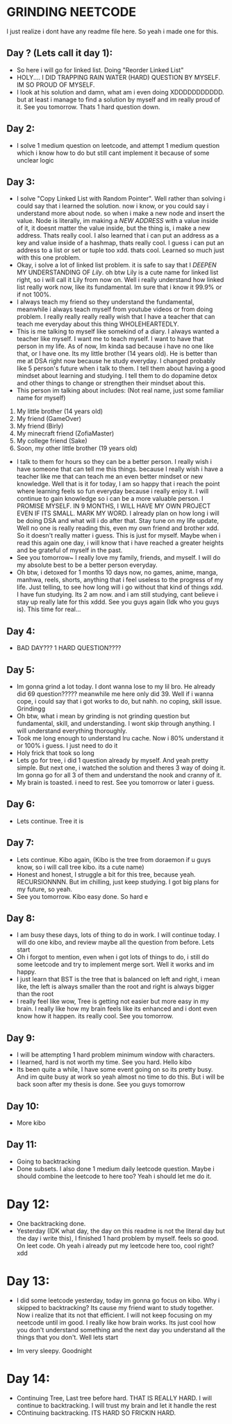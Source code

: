 # GRINDING NEETCODE

I just realize i dont have any readme file here. So yeah i made one for this.

## Day ? (Lets call it day 1):

- So here i will go for linked list. Doing "Reorder Linked List"
- HOLY.... I DID TRAPPING RAIN WATER (HARD) QUESTION BY MYSELF. IM SO PROUD OF MYSELF.
- I look at his solution and damn, what am i even doing XDDDDDDDDDDD. but at least i manage to find a solution by myself and im really proud of it. See you tomorrow. Thats 1 hard question down.

## Day 2:

- I solve 1 medium question on leetcode, and attempt 1 medium question which i know how to do but still cant implement it because of some unclear logic

## Day 3:

- I solve "Copy Linked List with Random Pointer". Well rather than solving i could say that i learned the solution. now i know, or you could say i understand more about node. so when i make a new node and insert the value. Node is literally, im making a _NEW ADDRESS_ with a value inside of it, it doesnt matter the value inside, but the thing is, i make a new address. Thats really cool. I also learned that i can put an address as a key and value inside of a hashmap, thats really cool. I guess i can put an address to a list or set or tuple too xdd. thats cool. Learned so much just with this one problem.
- Okay, i solve a lot of linked list problem. it is safe to say that I _DEEPEN_ MY UNDERSTANDING OF _Lily_. oh btw Lily is a cute name for linked list right, so i will call it Lily from now on. Well i really understand how linked list really work now, like its fundamental. Im sure that i know it 99.9% or if not 100%.
- I always teach my friend so they understand the fundamental, meanwhile i always teach myself from youtube videos or from doing problem. I really really really really wish that I have a teacher that can teach me everyday about this thing WHOLEHEARTEDLY.
- This is me talking to myself like somekind of a diary. I always wanted a teacher like myself. I want me to teach myself. I want to have that person in my life. As of now, Im kinda sad because i have no one like that, or I have one. Its my little brother (14 years old). He is better than me at DSA right now because he study everyday. I changed probably like 5 person's future when i talk to them. I tell them about having a good mindset about learning and studying. I tell them to do dopamine detox and other things to change or strengthen their mindset about this.
- This person im talking about includes: (Not real name, just some familiar name for myself)

1. My little brother (14 years old)
2. My friend (GameOver)
3. My friend (Birly)
4. My minecraft friend (ZofiaMaster)
5. My college friend (Sake)
6. Soon, my other little brother (19 years old)

- I talk to them for hours so they can be a better person. I really wish i have someone that can tell me this things. because I really wish i have a teacher like me that can teach me an even better mindset or new knowledge. Well that is it for today, I am so happy that i reach the point where learning feels so fun everyday because i really enjoy it. I will continue to gain knowledge so i can be a more valuable person. I PROMISE MYSELF. IN 9 MONTHS, I WILL HAVE MY OWN PROJECT EVEN IF ITS SMALL. MARK MY WORD. I already plan on how long i will be doing DSA and what will i do after that. Stay tune on my life update, Well no one is really reading this, even my own friend and brother xdd. So it doesn't really matter i guess. This is just for myself. Maybe when i read this again one day, i will know that i have reached a greater heights and be grateful of myself in the past.
- See you tomorrow~ I really love my family, friends, and myself. I will do my absolute best to be a better person everyday.
- Oh btw, i detoxed for 1 months 10 days now, no games, anime, manga, manhwa, reels, shorts, anything that i feel useless to the progress of my life. Just telling, to see how long will i go without that kind of things xdd. I have fun studying. Its 2 am now. and i am still studying, cant believe i stay up really late for this xddd. See you guys again (Idk who you guys is). This time for real...

## Day 4:

- BAD DAY??? 1 HARD QUESTION????

## Day 5:

- Im gonna grind a lot today. I dont wanna lose to my lil bro. He already did 69 question????? meanwhile me here only did 39. Well if i wanna cope, i could say that i got works to do, but nahh. no coping, skill issue. Grindingg
- Oh btw, what i mean by grinding is not grinding question but fundamental, skill, and understanding. I wont skip through anything. I will understand everything thoroughly.
- Took me long enough to understand lru cache. Now i 80% understand it or 100% i guess. I just need to do it
- Holy frick that took so long
- Lets go for tree, i did 1 question already by myself. And yeah pretty simple. But next one, i watched the solution and theres 3 way of doing it. Im gonna go for all 3 of them and understand the nook and cranny of it.
- My brain is toasted. i need to rest. See you tomorrow or later i guess.

## Day 6:

- Lets continue. Tree it is

## Day 7:

- Lets continue. Kibo again, (Kibo is the tree from doraemon if u guys know, so i will call tree kibo. its a cute name)
- Honest and honest, I struggle a bit for this tree, because yeah. RECURSIONNNN. But im chilling, just keep studying. I got big plans for my future, so yeah.
- See you tomorrow. Kibo easy done. So hard e

## Day 8:

- I am busy these days, lots of thing to do in work. I will continue today. I will do one kibo, and review maybe all the question from before. Lets start
- Oh i forgot to mention, even when i got lots of things to do, i still do some leetcode and try to implement merge sort. Well it works and im happy.
- I just learn that BST is the tree that is balanced on left and right, i mean like, the left is always smaller than the root and right is always bigger than the root
- I really feel like wow, Tree is getting not easier but more easy in my brain. I really like how my brain feels like its enhanced and i dont even know how it happen. its really cool. See you tomorrow.

## Day 9:

- I will be attempting 1 hard problem minimum window with characters.
- I learned, hard is not worth my time. See you hard. Hello kibo
- Its been quite a while, I have some event going on so its pretty busy. And im quite busy at work so yeah almost no time to do this. But i will be back soon after my thesis is done. See you guys tomorrow

## Day 10:

- More kibo

## Day 11:

- Going to backtracking
- Done subsets. I also done 1 medium daily leetcode question. Maybe i should combine the leetcode to here too? Yeah i should let me do it.

# Day 12:

- One backtracking done.
- Yesterday (IDK what day, the day on this readme is not the literal day but the day i write this), I finished 1 hard problem by myself. feels so good. On leet code. Oh yeah i already put my leetcode here too, cool right? xdd

# Day 13:

- I did some leetcode yesterday, today im gonna go focus on kibo. Why i skipped to backtracking? Its cause my friend want to study together. Now i realize that its not that efficient. I will not keep focusing on my neetcode until im good. I really like how brain works. Its just cool how you don't understand something and the next day you understand all the things that you don't. Well lets start

- Im very sleepy. Goodnight

# Day 14:

- Continuing Tree, Last tree before hard. THAT IS REALLY HARD. I will continue to backtracking. I will trust my brain and let it handle the rest
- COntinuing backtracking. ITS HARD SO FRICKIN HARD.
